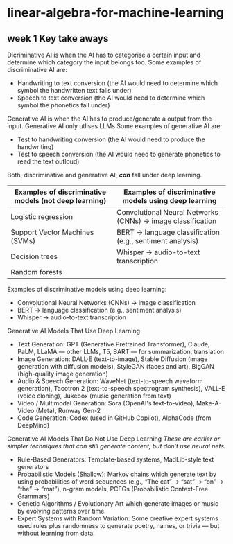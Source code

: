 # linear-algebra-for-machine-learning

## week 1 Key take aways

Dicriminative AI is when the AI has to categorise a certain input and determine which category the input belongs too. Some examples of discriminative AI are:
* Handwriting to text conversion (the AI would need to determine which symbol the handwritten text falls under)
* Speech to text conversion (the AI would need to determine which symbol the phonetics fall under)

Generative AI is when the AI has to produce/generate a output from the input. Generative AI only utlises LLMs Some examples of generative AI are:
* Test to handwriting conversion (the AI would need to produce the handwriting)
* Test to speech conversion (the AI would need to generate phonetics to read the text outloud)

Both, discriminative and generative AI, **_can_** fall under deep learning.

| Examples of discriminative models (not deep learning)  | Examples of discriminative models using deep learning |
| ------------- | ------------- |
| Logistic regression | Convolutional Neural Networks (CNNs) → image classification  |
| Support Vector Machines (SVMs)  | BERT → language classification (e.g., sentiment analysis)  |
| Decision trees  | Whisper → audio-to-text transcription  | 
| Random forests  |   |


Examples of discriminative models using deep learning:
* Convolutional Neural Networks (CNNs) → image classification
* BERT → language classification (e.g., sentiment analysis)
* Whisper → audio-to-text transcription

Generative AI Models That Use Deep Learning
* Text Generation: GPT (Generative Pretrained Transformer), Claude, PaLM, LLaMA — other LLMs, T5, BART — for summarization, translation
* Image Generation: DALL·E (text-to-image), Stable Diffusion (image generation with diffusion models), StyleGAN (faces and art), BigGAN (high-quality image generation)
* Audio & Speech Generation: WaveNet (text-to-speech waveform generation), Tacotron 2 (text-to-speech spectrogram synthesis), VALL-E (voice cloning), Jukebox (music generation from text)
* Video / Multimodal Generation: Sora (OpenAI's text-to-video), Make-A-Video (Meta), Runway Gen-2
* Code Generation: Codex (used in GitHub Copilot), AlphaCode (from DeepMind)

Generative AI Models That Do Not Use Deep Learning
_These are earlier or simpler techniques that can still generate content, but don’t use neural nets._
* Rule-Based Generators: Template-based systems, MadLib-style text generators
* Probabilistic Models (Shallow): Markov chains which generate text by using probabilities of word sequences (e.g., “The cat” → “sat” → “on” → “the” → “mat”), n-gram models, PCFGs (Probabilistic Context-Free Grammars)
* Genetic Algorithms / Evolutionary Art which generate images or music by evolving patterns over time.
* Expert Systems with Random Variation: Some creative expert systems used rules plus randomness to generate poetry, names, or trivia — but without learning from data.

